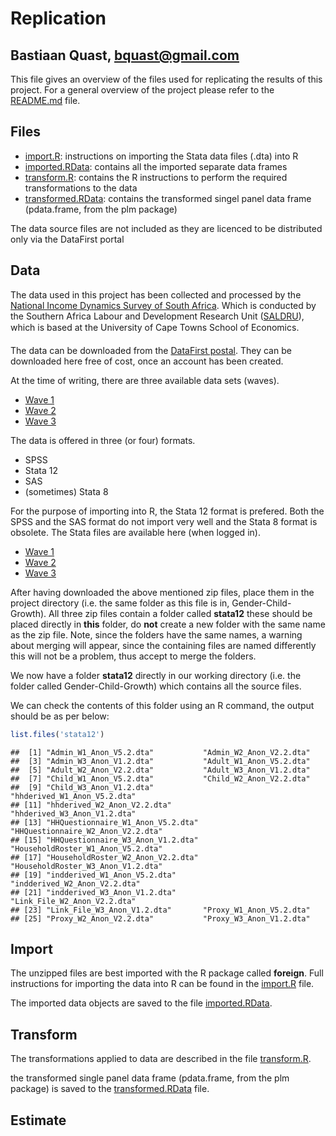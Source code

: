 Replication
========================================================
Bastiaan Quast, bquast@gmail.com
--------------------------------------------------------

This file gives an overview of the files used for replicating the results of this project. For a general overview of the project please refer to the [README.md](/README.md) file.

Files
--------------------------------------------------------
* [import.R](/import.R): instructions on importing the Stata data files (.dta) into R
* [imported.RData](/imported.RData): contains all the imported separate data frames
* [transform.R](/transform.R): contains the R instructions to perform the required transformations to the data
* [transformed.RData](/transformed.RData): contains the transformed singel panel data frame (pdata.frame, from the plm package)


The data source files are not included as they are licenced to be distributed only via the DataFirst portal

Data
--------------------------------------------------------
The data used in this project has been collected and processed by the [National Income Dynamics Survey of South Africa][1]. Which is conducted by the Southern Africa Labour and Development Research Unit ([SALDRU][2]), which is based at the University of Cape Towns School of Economics.

The data can be downloaded from the [DataFirst postal][2]. They can be downloaded here free of cost, once an account has been created.

At the time of writing, there are three available data sets (waves).

* [Wave 1][3]
* [Wave 2][4]
* [Wave 3][5]

The data is offered in three (or four) formats.

* SPSS
* Stata 12
* SAS
* (sometimes) Stata 8

For the purpose of importing into R, the Stata 12 format is prefered. Both the SPSS and the SAS format do not import very well and the Stata 8 format is obsolete. The Stata files are available here (when logged in).

* [Wave 1][6]
* [Wave 2][7]
* [Wave 3][8]

After having downloaded the above mentioned zip files, place them in the project directory (i.e. the same folder as this file is in, Gender-Child-Growth). All three zip files contain a folder called **stata12** these should be placed directly in **this** folder, do **not** create a new folder with the same name as the zip file. Note, since the folders have the same names, a warning about merging will appear, since the containing files are named differently this will not be a problem, thus accept to merge the folders.

We now have a folder **stata12** directly in our working directory (i.e. the folder called Gender-Child-Growth) which contains all the source files.

We can check the contents of this folder using an R command, the output should be as per below:



```r
list.files('stata12')
```

```
##  [1] "Admin_W1_Anon_V5.2.dta"           "Admin_W2_Anon_V2.2.dta"          
##  [3] "Admin_W3_Anon_V1.2.dta"           "Adult_W1_Anon_V5.2.dta"          
##  [5] "Adult_W2_Anon_V2.2.dta"           "Adult_W3_Anon_V1.2.dta"          
##  [7] "Child_W1_Anon_V5.2.dta"           "Child_W2_Anon_V2.2.dta"          
##  [9] "Child_W3_Anon_V1.2.dta"           "hhderived_W1_Anon_V5.2.dta"      
## [11] "hhderived_W2_Anon_V2.2.dta"       "hhderived_W3_Anon_V1.2.dta"      
## [13] "HHQuestionnaire_W1_Anon_V5.2.dta" "HHQuestionnaire_W2_Anon_V2.2.dta"
## [15] "HHQuestionnaire_W3_Anon_V1.2.dta" "HouseholdRoster_W1_Anon_V5.2.dta"
## [17] "HouseholdRoster_W2_Anon_V2.2.dta" "HouseholdRoster_W3_Anon_V1.2.dta"
## [19] "indderived_W1_Anon_V5.2.dta"      "indderived_W2_Anon_V2.2.dta"     
## [21] "indderived_W3_Anon_V1.2.dta"      "Link_File_W2_Anon_V2.2.dta"      
## [23] "Link_File_W3_Anon_V1.2.dta"       "Proxy_W1_Anon_V5.2.dta"          
## [25] "Proxy_W2_Anon_V2.2.dta"           "Proxy_W3_Anon_V1.2.dta"
```


Import
--------------------------------------------------------
The unzipped files are best imported with the R package called **foreign**. Full instructions for importing the data into R can be found in the [import.R](/import.R) file.

The imported data objects are saved to the file [imported.RData](/imported.RData).

Transform
--------------------------------------------------------
The transformations applied to data are described in the file [transform.R](/transform.R).

the transformed single panel data frame (pdata.frame, from the plm package) is saved to the [transformed.RData](/transformed.RData) file.


Estimate
--------------------------------------------------------




[1]: http://www.nids.uct.ac.za/
[2]: http://www.saldru.uct.ac.za/
[3]: http://www.datafirst.uct.ac.za/dataportal/index.php/catalog/central/about
[4]: http://www.datafirst.uct.ac.za/dataportal/index.php/catalog/451
[5]: http://www.datafirst.uct.ac.za/dataportal/index.php/catalog/452
[6]: http://www.datafirst.uct.ac.za/dataportal/index.php/catalog/453
[7]: http://www.datafirst.uct.ac.za/dataportal/index.php/catalog/451/download/6038
[8]: http://www.datafirst.uct.ac.za/dataportal/index.php/catalog/452/download/6001
[9]: http://www.datafirst.uct.ac.za/dataportal/index.php/catalog/453/download/6052
